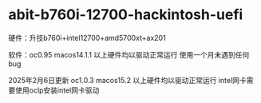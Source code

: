 # abit-b760i-12700-hackintosh-uefi
硬件：升技b760i+intel12700+amd5700xt+ax201

软件：oc0.95 macos14.1.1
以上硬件均以驱动正常运行 使用一个月未遇到任何bug

2025年2月6日更新
oc1.0.3 macos15.2
以上硬件均以驱动正常运行 intel网卡需要使用oclp安装intel网卡驱动
